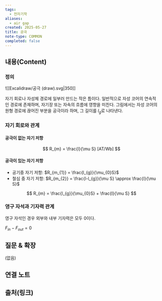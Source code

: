 ```yaml
---
tags:
  - 전자기학
aliases:
  - air gap
created: 2025-05-27
title: 공극
note-type: COMMON
completed: false
---
```


## 내용(Content)
### 정의
![[Excalidraw/공극 (draw).svg|350]]

자기 회로나 자성체 경로에 일부러 만드는 작은 틈이다. 일반적으로 자성 코어의 연속적인 경로에 존재하며, 자기장 또는 자속의 흐름에 영향을 미친다. 그림에서는 자성 코어의 원형 경로에 끊어진 부분을 공극이라 하며, 그 길이를 $l_g$로 나타낸다.

### 자기 회로와 관계

#### 공극이 없는 자기 저항
$$
R_{m} = \frac{l}{\mu S} [AT/Wb]
$$

#### 공극이 있는 자기 저항

- 공기중 자기 저항: $R_{m_{1}} = \frac{l_{g}}{\mu_{0}S}$
- 철심 중 자기 저항: $R_{m_{2}} = \frac{l-l_{g}}{\mu S} \approx \frac{l}{\mu S}$

$$
R_{m} = \frac{l_{g}}{\mu_{0}S} + \frac{l}{\mu S}
$$
### 영구 자석과 기자력 관계

영구 자석인 경우 외부와 내부 기자력은 모두 0이다.

$F_{in} - F_{out} = 0$

## 질문 & 확장

(없음)

## 연결 노트

## 출처(링크)

